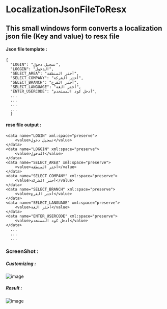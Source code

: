 # LocalizationJsonFileToResx
## This small windows form converts a localization json file (Key and value) to resx file 

#### Json file template : 
```code
{
  "LOGIN": "تسجيل دخول",
  "LOGGIN": "الدخول",
  "SELECT_AREA": "أختر المنطقة",
  "SELECT_COMPANY": "أختر الشركة",
  "SELECT_BRANCH": "أختر الفرع",
  "SELECT_LANGUAGE": "أختر الغة",
  "ENTER_USERCODE": "أدخل كود المستخدم",
  ...
  ...
  ...
  ...
  }
```


#### resx file output : 
```code
<data name="LOGIN" xml:space="preserve">
	<value>تسجيل دخول</value>
</data>
<data name="LOGGIN" xml:space="preserve">
	<value>الدخول</value>
</data>
<data name="SELECT_AREA" xml:space="preserve">
	<value>أختر المنطقة</value>
</data>
<data name="SELECT_COMPANY" xml:space="preserve">
	<value>أختر الشركة</value>
</data>
<data name="SELECT_BRANCH" xml:space="preserve">
	<value>أختر الفرع</value>
</data>
<data name="SELECT_LANGUAGE" xml:space="preserve">
	<value>أختر الغة</value>
</data>
<data name="ENTER_USERCODE" xml:space="preserve">
	<value>أدخل كود المستخدم</value>
</data>
  ...
  ...
  ...
```


### ScreenShot :
##### Customizing : 

![image](https://user-images.githubusercontent.com/10328974/208312822-a5afcbad-42db-446c-97b4-48a31fefd829.png)


##### Result :
![image](https://user-images.githubusercontent.com/10328974/208312837-6ec9c4f8-3740-4008-b179-78609f6035e8.png)

